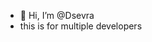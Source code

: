 - 👋 Hi, I’m @Dsevra
- this is for multiple developers

<!---
Dsevra/Dsevra is a ✨ special ✨ repository because its `README.md` (this file) appears on your GitHub profile.
You can click the Preview link to take a look at your changes.
--->

